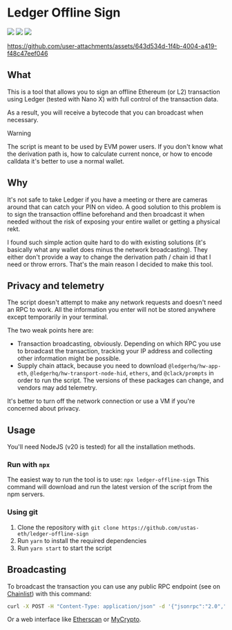# Ledger Offline Sign

<a href="https://github.com/ustas-eth/ledger-offline-sign"><img src ="https://img.shields.io/github/commit-activity/t/ustas-eth/ledger-offline-sign" /></a> <a href="https://github.com/ustas-eth/ledger-offline-sign"><img src ="https://img.shields.io/github/stars/ustas-eth/ledger-offline-sign" /></a> <a href="https://github.com/ustas-eth/ledger-offline-sign"><img src ="https://img.shields.io/github/license/ustas-eth/ledger-offline-sign" /></a>

https://github.com/user-attachments/assets/643d534d-1f4b-4004-a419-f48c47eef046

## What

This is a tool that allows you to sign an offline Ethereum (or L2) transaction using Ledger (tested with Nano X) with full control of the transaction data.

As a result, you will receive a bytecode that you can broadcast when necessary.

> [!WARNING]
> The script is meant to be used by EVM power users. If you don't know what the derivation path is, how to calculate current nonce, or how to encode calldata it's better to use a normal wallet.

## Why

It's not safe to take Ledger if you have a meeting or there are cameras around that can catch your PIN on video. A good solution to this problem is to sign the transaction offline beforehand and then broadcast it when needed without the risk of exposing your entire wallet or getting a physical rekt.

I found such simple action quite hard to do with existing solutions (it's basically what any wallet does minus the network broadcasting). They either don't provide a way to change the derivation path / chain id that I need or throw errors. That's the main reason I decided to make this tool.

## Privacy and telemetry

The script doesn't attempt to make any network requests and doesn't need an RPC to work. All the information you enter will not be stored anywhere except temporarily in your terminal.

The two weak points here are:

- Transaction broadcasting, obviously. Depending on which RPC you use to broadcast the transaction, tracking your IP address and collecting other information might be possible.
- Supply chain attack, because you need to download `@ledgerhq/hw-app-eth`, `@ledgerhq/hw-transport-node-hid`, `ethers`, and `@clack/prompts` in order to run the script. The versions of these packages can change, and vendors may add telemetry.

It's better to turn off the network connection or use a VM if you're concerned about privacy.

## Usage

You'll need NodeJS (v20 is tested) for all the installation methods.

### Run with `npx`

The easiest way to run the tool is to use: `npx ledger-offline-sign`
This command will download and run the latest version of the script from the npm servers.

### Using git

1. Clone the repository with `git clone https://github.com/ustas-eth/ledger-offline-sign`
2. Run `yarn` to install the required dependencies
3. Run `yarn start` to start the script

## Broadcasting

To broadcast the transaction you can use any public RPC endpoint (see on [Chainlist](https://chainlist.org/)) with this command:

```bash
curl -X POST -H "Content-Type: application/json" -d '{"jsonrpc":"2.0","method":"eth_sendRawTransaction","params":["0xTRANSACTION_BYTECODE"],"id":1}' https://LINK_TO_RPC_ENDPOINT
```

Or a web interface like [Etherscan](https://etherscan.io/pushTx) or [MyCrypto](https://app.mycrypto.com/broadcast-transaction).
